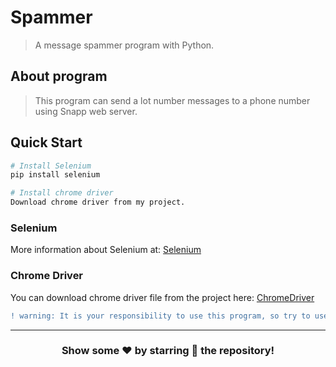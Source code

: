# Spammer
> A message spammer program with Python.

## About program
> This program can send a lot number messages to a phone number using Snapp web server.

## Quick Start

``` bash
# Install Selenium
pip install selenium

# Install chrome driver
Download chrome driver from my project.
```
### Selenium
More information about Selenium at: [Selenium](https://www.selenium.dev/)

### Chrome Driver
You can download chrome driver file from the project here: [ChromeDriver](./chromedriver)

```diff
! warning: It is your responsibility to use this program, so try to use it properly.
```
---

<div align="center">

### Show some ❤️ by starring 🌟 the repository!

</div>

